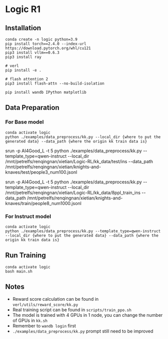 # Logic R1

## Installation

```
conda create -n logic python=3.9
pip install torch==2.4.0 --index-url https://download.pytorch.org/whl/cu121
pip3 install vllm==0.6.3 
pip3 install ray

# verl
pip install -e .

# flash attention 2
pip3 install flash-attn --no-build-isolation

pip install wandb IPython matplotlib
```

## Data Preparation

### For Base model
```
conda activate logic
python ./examples/data_preprocess/kk.py --local_dir {where to put the generated data} --data_path {where the origin kk train data is}
```
srun -p AI4Good_L -t 5 python ./examples/data_preprocess/kk.py --template_type=qwen-instruct --local_dir /mnt/petrelfs/renqingnan/xietian/Logic-RL/kk_data/test/ins --data_path /mnt/petrelfs/renqingnan/xietian/knights-and-knaves/test/people3_num100.jsonl

srun -p AI4Good_L -t 5 python ./examples/data_preprocess/kk.py --template_type=qwen-instruct --local_dir /mnt/petrelfs/renqingnan/xietian/Logic-RL/kk_data/8ppl_train_ins --data_path /mnt/petrelfs/renqingnan/xietian/knights-and-knaves/train/people8_num1000.jsonl

### For Instruct model
```
conda activate logic
python ./examples/data_preprocess/kk.py --template_type=qwen-instruct --local_dir {where to put the generated data} --data_path {where the origin kk train data is}
```

## Run Training
```
conda activate logic
bash main.sh
```

## Notes
- Reward score calculation can be found in `verl/utils/reward_score/kk.py`
- Real training script can be found in `scripts/train_ppo.sh`
- The model is trained with 4 GPUs in 1 node, you can change the number of GPUs in `kk.sh`
- Remember to `wandb login` first
- `./examples/data_preprocess/kk.py` prompt still need to be improved



